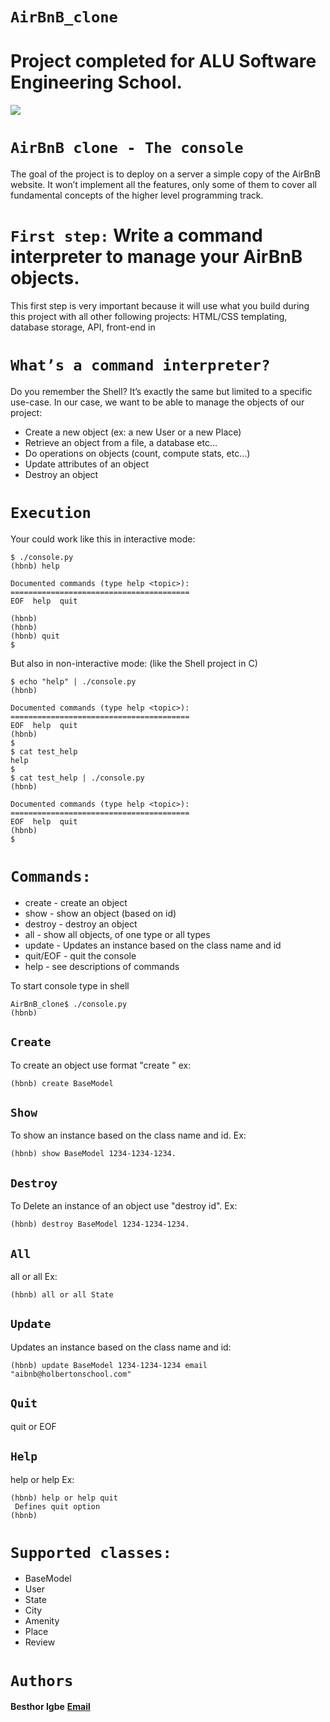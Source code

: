 # `AirBnB_clone`
# Project completed for ALU Software Engineering School.
![](https://s3.amazonaws.com/intranet-projects-files/holbertonschool-higher-level_programming+/263/HBTN-hbnb-Final.png)

# `AirBnB clone - The console`
The goal of the project is to deploy on a server a simple copy of the AirBnB website.
It won’t implement all the features, only some of them to cover all fundamental concepts of the higher level programming track.

# `First step:` Write a command interpreter to manage your AirBnB objects.
This first step is very important because it will use what you build during this project with all other following projects: HTML/CSS templating, database storage, API, front-end in

# `What’s a command interpreter?`
Do you remember the Shell? It’s exactly the same but limited to a specific use-case. In our case, we want to be able to manage the objects of our project:

* Create a new object (ex: a new User or a new Place)
* Retrieve an object from a file, a database etc…
* Do operations on objects (count, compute stats, etc…)
* Update attributes of an object
* Destroy an object

# `Execution`
Your could work like this in interactive mode:

	$ ./console.py
	(hbnb) help

	Documented commands (type help <topic>):
	========================================
	EOF  help  quit

	(hbnb) 
	(hbnb) 
	(hbnb) quit
	$

But also in non-interactive mode: (like the Shell project in C)

	$ echo "help" | ./console.py
	(hbnb)

	Documented commands (type help <topic>):
	========================================
	EOF  help  quit
	(hbnb) 
	$
	$ cat test_help
	help
	$
	$ cat test_help | ./console.py
	(hbnb)

	Documented commands (type help <topic>):
	========================================
	EOF  help  quit
	(hbnb) 
	$

# `Commands:`
* create - create an object
* show - show an object (based on id)
* destroy - destroy an object
* all - show all objects, of one type or all types
* update - Updates an instance based on the class name and id
* quit/EOF - quit the console
* help - see descriptions of commands

To start console type in shell

    AirBnB_clone$ ./console.py
    (hbnb) 

## `Create`
To create an object use format "create <ClassName>" ex:

	(hbnb) create BaseModel

## `Show`
To show an instance based on the class name and id. Ex: 

	(hbnb) show BaseModel 1234-1234-1234.

## `Destroy`
To Delete an instance of an object use "destroy <ClassName> id". Ex: 

	(hbnb) destroy BaseModel 1234-1234-1234.

## `All`
all or all <class name> Ex: 

	(hbnb) all or all State

## `Update`
Updates an instance based on the class name and id:

	(hbnb) update BaseModel 1234-1234-1234 email "aibnb@holbertonschool.com"

## `Quit`
quit or EOF

## `Help`
help or help <command> Ex: 

	(hbnb) help or help quit
	 Defines quit option
	(hbnb) 

# `Supported classes:`
* BaseModel
* User
* State
* City
* Amenity
* Place
* Review

# `Authors`

**Besthor Igbe** **[Email](besthortechhub@gmail.com)**
